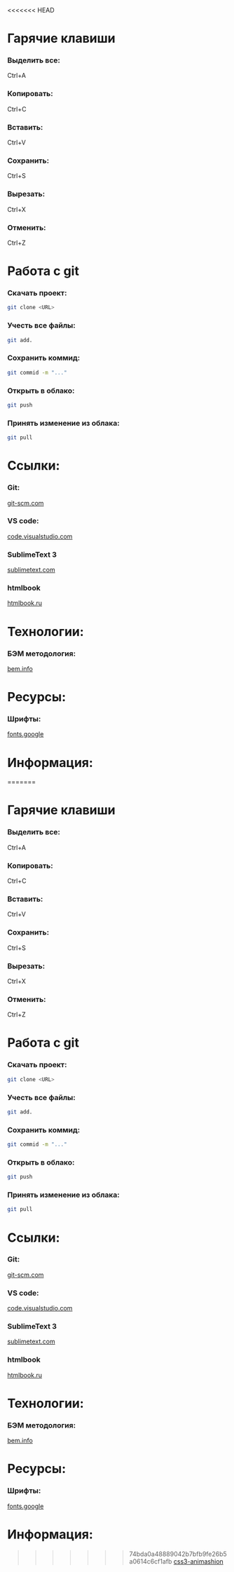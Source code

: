 <<<<<<< HEAD
# Гарячие клавиши
### Выделить все:
Ctrl+A
### Копировать:
Ctrl+C
### Вставить:
Ctrl+V
### Сохранить:
Ctrl+S
### Вырезать:
Ctrl+X
### Отменить:
Ctrl+Z

# Работа с git
### Скачать проект:
```bash
git clone <URL>
```
### Учесть все файлы:
```bash
git add.
```
### Сохранить коммид:
```bash
git commid -m "..."
```
### Открыть в облако:
```bash
git push
```

### Принять изменение из облaка:
```bash
git pull
```
# Ссылки:
### Git:
[git-scm.com](https://git-scm.com)
### VS code:
[code.visualstudio.com](https://code.visualstudio.com/)
### SublimeText 3
[sublimetext.com](https://www.sublimetext.com/3)
### htmlbook
[htmlbook.ru](http://htmlbook.ru/)

# Технологии:
### БЭМ методология:
[bem.info](https://ru.bem.info/methodology/)

# Ресурсы:
### Шрифты:
[fonts.google](https://fonts.google.com/)

# Информация:
=======
# Гарячие клавиши
### Выделить все:
Ctrl+A
### Копировать:
Ctrl+C
### Вставить:
Ctrl+V
### Сохранить:
Ctrl+S
### Вырезать:
Ctrl+X
### Отменить:
Ctrl+Z

# Работа с git
### Скачать проект:
```bash
git clone <URL>
```
### Учесть все файлы:
```bash
git add.
```
### Сохранить коммид:
```bash
git commid -m "..."
```
### Открыть в облако:
```bash
git push
```

### Принять изменение из облaка:
```bash
git pull
```
# Ссылки:
### Git:
[git-scm.com](https://git-scm.com)
### VS code:
[code.visualstudio.com](https://code.visualstudio.com/)
### SublimeText 3
[sublimetext.com](https://www.sublimetext.com/3)
### htmlbook
[htmlbook.ru](http://htmlbook.ru/)

# Технологии:
### БЭМ методология:
[bem.info](https://ru.bem.info/methodology/)

# Ресурсы:
### Шрифты:
[fonts.google](https://fonts.google.com/)

# Информация:
>>>>>>> 74bda0a48889042b7bfb9fe26b5a0614c6cf1afb
[css3-animashion](https://html5book.ru/css3-animation/)